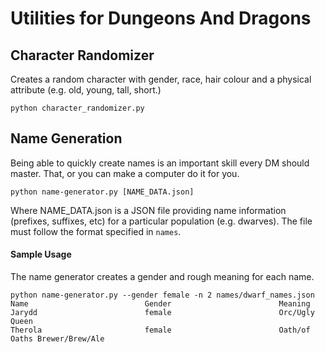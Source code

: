 # Utilities for Dungeons And Dragons

## Character Randomizer

Creates a random character with gender, race, hair colour and a physical attribute (e.g. old, young, tall, short.)

`python character_randomizer.py`

## Name Generation

Being able to quickly create names is an important skill every DM should master. That, or you can make a computer do it for you.

`python name-generator.py [NAME_DATA.json]`

Where NAME_DATA.json is a JSON file providing name information (prefixes, suffixes, etc) for a particular population (e.g. dwarves). The file must follow the format specified in `names`.

#### Sample Usage
The name generator creates a gender and rough meaning for each name.
```
python name-generator.py --gender female -n 2 names/dwarf_names.json
Name                          Gender                        Meaning                       
Jarydd                        female                        Orc/Ugly Queen                
Therola                       female                        Oath/of Oaths Brewer/Brew/Ale
```
